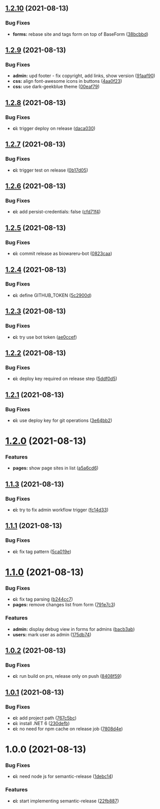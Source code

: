 ## [1.2.10](https://github.com/BioWareRu/BioEngine/compare/v1.2.9...v1.2.10) (2021-08-13)


### Bug Fixes

* **forms:** rebase site and tags form on top of BaseForm ([38bcbbd](https://github.com/BioWareRu/BioEngine/commit/38bcbbdd025e0954af7824bbbc8e64dccb1b5e35))

## [1.2.9](https://github.com/BioWareRu/BioEngine/compare/v1.2.8...v1.2.9) (2021-08-13)


### Bug Fixes

* **admin:** upd footer - fix copyright, add links, show version ([91aaf90](https://github.com/BioWareRu/BioEngine/commit/91aaf9050d66e0b3665789ed00e860093b2d3ec9))
* **css:** align font-awesome icons in buttons ([4aa0f23](https://github.com/BioWareRu/BioEngine/commit/4aa0f239eef0ff226651e8ad15c9cf17883e437e))
* **css:** use dark-geekblue theme ([00eaf79](https://github.com/BioWareRu/BioEngine/commit/00eaf79ecdd207ccaf88d4d2e361f6e9daa10fe9))

## [1.2.8](https://github.com/BioWareRu/BioEngine/compare/v1.2.7...v1.2.8) (2021-08-13)


### Bug Fixes

* **ci:** trigger deploy on release ([daca030](https://github.com/BioWareRu/BioEngine/commit/daca030509c6f801f33ac1b3b94224a68a2462f8))

## [1.2.7](https://github.com/BioWareRu/BioEngine/compare/v1.2.6...v1.2.7) (2021-08-13)


### Bug Fixes

* **ci:** trigger test on release ([0b17d05](https://github.com/BioWareRu/BioEngine/commit/0b17d052effab0abb5b01f9eff874f47a021607a))

## [1.2.6](https://github.com/BioWareRu/BioEngine/compare/v1.2.5...v1.2.6) (2021-08-13)


### Bug Fixes

* **ci:** add persist-credentials: false ([cfd71f4](https://github.com/BioWareRu/BioEngine/commit/cfd71f44947ded279ccc08bdaac0a48c4a2d4af7))

## [1.2.5](https://github.com/BioWareRu/BioEngine/compare/v1.2.4...v1.2.5) (2021-08-13)


### Bug Fixes

* **ci:** commit release as biowareru-bot ([0823caa](https://github.com/BioWareRu/BioEngine/commit/0823caa78436074f02c871d8648d7d37cfa953fd))

## [1.2.4](https://github.com/BioWareRu/BioEngine/compare/v1.2.3...v1.2.4) (2021-08-13)


### Bug Fixes

* **ci:** define GITHUB_TOKEN ([5c2900d](https://github.com/BioWareRu/BioEngine/commit/5c2900d2760ed2be5ba7a519de261c7db7c0cf26))

## [1.2.3](https://github.com/BioWareRu/BioEngine/compare/v1.2.2...v1.2.3) (2021-08-13)


### Bug Fixes

* **ci:** try use bot token ([ae0ccef](https://github.com/BioWareRu/BioEngine/commit/ae0ccef1b7a2c594245fadcda272f1d8412b2218))

## [1.2.2](https://github.com/BioWareRu/BioEngine/compare/v1.2.1...v1.2.2) (2021-08-13)


### Bug Fixes

* **ci:** deploy key required on release step ([5ddf0d5](https://github.com/BioWareRu/BioEngine/commit/5ddf0d560d40badc789bc28c2f8fd72d7c8db439))

## [1.2.1](https://github.com/BioWareRu/BioEngine/compare/v1.2.0...v1.2.1) (2021-08-13)


### Bug Fixes

* **ci:** use deploy key for git operations ([3e64bb2](https://github.com/BioWareRu/BioEngine/commit/3e64bb221d54c8bae234251afa4e38fcdbb4a997))

# [1.2.0](https://github.com/BioWareRu/BioEngine/compare/v1.1.5...v1.2.0) (2021-08-13)


### Features

* **pages:** show page sites in list ([a5a6cd6](https://github.com/BioWareRu/BioEngine/commit/a5a6cd6159a879805ae080da2259ae2daa76efa3))

## [1.1.3](https://github.com/BioWareRu/BioEngine/compare/v1.1.2...v1.1.3) (2021-08-13)


### Bug Fixes

* **ci:** try to fix admin workflow trigger ([fc14d33](https://github.com/BioWareRu/BioEngine/commit/fc14d331a6e64afaa6f5d4e9573ddf860990ece1))

## [1.1.1](https://github.com/BioWareRu/BioEngine/compare/v1.1.0...v1.1.1) (2021-08-13)


### Bug Fixes

* **ci:** fix tag pattern ([5ca019e](https://github.com/BioWareRu/BioEngine/commit/5ca019e1f868d2a0c15e4b0f236ef7c04bada884))

# [1.1.0](https://github.com/BioWareRu/BioEngine/compare/v1.0.2...v1.1.0) (2021-08-13)


### Bug Fixes

* **ci:** fix tag parsing ([b244cc7](https://github.com/BioWareRu/BioEngine/commit/b244cc7144c7367e69a94ece7bfc5166bb2f2216))
* **pages:** remove changes list from form ([791e7c3](https://github.com/BioWareRu/BioEngine/commit/791e7c3c3fec3bef237f7a07522c5e15cb5e6bab))


### Features

* **admin:** display debug view in forms for admins ([bacb3ab](https://github.com/BioWareRu/BioEngine/commit/bacb3ab085339ba8040b5180a2fe23c1366f1b01))
* **users:** mark user as admin ([175db74](https://github.com/BioWareRu/BioEngine/commit/175db7450cba291c66916350ef92026567d286f8))

## [1.0.2](https://github.com/BioWareRu/BioEngine/compare/v1.0.1...v1.0.2) (2021-08-13)


### Bug Fixes

* **ci:** run build on prs, release only on push ([8408f59](https://github.com/BioWareRu/BioEngine/commit/8408f59a924c70dcc903f3217a8b36a75aefa82c))

## [1.0.1](https://github.com/BioWareRu/BioEngine/compare/v1.0.0...v1.0.1) (2021-08-13)


### Bug Fixes

* **ci:** add project path ([767c5bc](https://github.com/BioWareRu/BioEngine/commit/767c5bc4dce7d15e2e2289706f3e6e6fdd1b0da3))
* **ci:** install .NET 6 ([230defb](https://github.com/BioWareRu/BioEngine/commit/230defb1f3c0354738f82dd375d4e07f0ee93345))
* **ci:** no need for npm cache on release job ([7808d4e](https://github.com/BioWareRu/BioEngine/commit/7808d4e323ad032243c8b449322ac5f86201b88f))

# 1.0.0 (2021-08-13)


### Bug Fixes

* **ci:** need node js for semantic-release ([1debc14](https://github.com/BioWareRu/BioEngine/commit/1debc1415ff50fe26ffbf3446d771fcf8c2d67ff))


### Features

* **ci:** start implementing semantic-release ([22fb887](https://github.com/BioWareRu/BioEngine/commit/22fb887d7fc685e726316843184adfc5eaa9c909))
